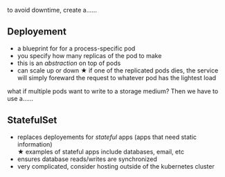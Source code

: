 to avoid downtime, create a......

## Deployement
- a blueprint for for a process-specific pod
- you specify how many replicas of the pod to make
- this is an *abstraction* on top of pods
- can scale up or down
★ if one of the replicated pods dies, the service will simply foreward the request to whatever pod has the lightest load

what if multiple pods want to write to a storage medium? Then we have to use a......

## StatefulSet
- replaces deployements for *stateful* apps (apps that need static information)  
★ examples of stateful apps include databases, email, etc
- ensures database reads/writes are synchronized
- very complicated, consider hosting outside of the kubernetes cluster